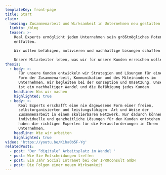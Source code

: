 ```yaml
---
templateKey: front-page
title: Start
claim:
  heading: Zusammenarbeit und Wirksamkeit in Unternehmen neu gestalten
  linkto: /blog
  teaser: >-
    Real Experts ermöglicht jedem Unternehmen sein größtmögliches Potential zu
    entfalten. 

    Wir wollen befähigen, motivieren und nachhaltige Lösungen schaffen. 

    Unsere Mitarbeiter leben, was wir für unsere Kunden erreichen wollen. 
thesis:
  - body: >-
      Für unsere Kunden entwickeln wir Strategien und Lösungen für eine neue
      Form der Zusammenarbeit, Kommunikation und des Miteinanders im
      Unternehmen. Wir begleiten bei der Konzeption und Umsetzung. Unser Ziel
      ist ein nachhaltiger Wandel und die Befähigung jedes Kunden.
    headline: Was wir machen
    highlighted: true
  - body: >-
      Real Experts erschafft eine nie dagewesene Form einer freien,
      selbstorganisierten und leistungsfähigen  Art und Weise der 
      Zusammenarbeit in einem skalierbaren Netzwerk. Nur dadurch können
      individuelle und ganzheitliche Lösungen für den Kunden entstehen. Wir
      haben die richtigen Experten für die Herausforderungen in Ihrem
      Unternehmen.
    headline: Wie wir arbeiten
    highlighted: true
video: 'https://youtu.be/Kiha0b5F-Yg'
relatedPosts:
  - post: 'Der “digitale” Arbeitsplatz im Wandel '
  - post: Wie Sie Entscheidungen treffen
  - post: Ein Jahr Social Intranet bei der IPROconsult GmbH
  - post: Die Folgen einer neuen Wirksamkeit
---
```


